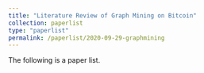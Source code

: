 ```yaml
---
title: "Literature Review of Graph Mining on Bitcoin"
collection: paperlist
type: "paperlist"
permalink: /paperlist/2020-09-29-graphmining
---
```


The following is a paper list.

